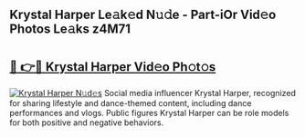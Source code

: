 ## Krystal Harper Le𝚊k𝚎d N𝚞𝚍e - Part-iOr Vid𝚎o Photos Le𝚊ks z4M71

# <h2><a href="http://fbc8tb.evod.top/?m=Krystal+Harper">🔗 👉🔴 Krystal Harper Vid𝚎o Ph𝚘t𝚘s</a></h2>

[![Krystal Harper N𝚞d𝚎s](https://i.imgur.com/8V9OHl7.gif)](http://fbc8tb.evod.top/?m=Krystal+Harper)
Social media influencer Krystal Harper, recognized for sharing lifestyle and dance-themed content, including dance performances and vlogs. Public figures Krystal Harper can be role models for both positive and negative behaviors. 
